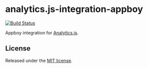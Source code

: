 # analytics.js-integration-appboy
[![Build Status][ci-badge]][ci-link]

Appboy integration for [Analytics.js][].

## License

Released under the [MIT license](LICENSE).


[Analytics.js]: https://segment.com/docs/libraries/analytics.js/
[ci-link]: https://circleci.com/gh/segmentio/analytics.js-integrations
[ci-badge]: https://circleci.com/gh/segmentio/analytics.js-integrations-nps.svg?style=svg
